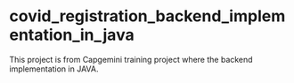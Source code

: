# covid_registration_backend_implementation_in_java
This project is from Capgemini training project where the backend implementation in JAVA. 
